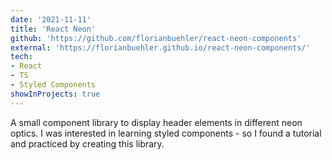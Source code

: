 ```yaml
---
date: '2021-11-11'
title: 'React Neon'
github: 'https://github.com/florianbuehler/react-neon-components'
external: 'https://florianbuehler.github.io/react-neon-components/'
tech:
- React
- TS
- Styled Components
showInProjects: true
---
```


A small component library to display header elements in different neon optics. I was interested in learning styled components - so I found a tutorial and practiced by creating this library.
